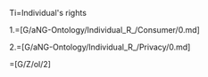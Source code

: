 Ti=Individual's rights

1.=[G/aNG-Ontology/Individual_R_/Consumer/0.md]

2.=[G/aNG-Ontology/Individual_R_/Privacy/0.md]

=[G/Z/ol/2]
